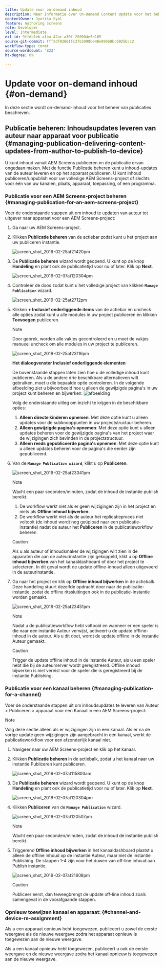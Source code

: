 ```yaml
---
title: Update voor on-demand inhoud
description: Meer informatie over On-Demand Content Update voor het beheren van publicaties.
contentOwner: Jyotika Syal
feature: Authoring Screens
role: Developer
level: Intermediate
exl-id: 9ffdb1eb-a1ba-42ac-a30f-260004e5b165
source-git-commit: fff2df02661fc3fb3098be40e090b8bc6925bcc2
workflow-type: tm+mt
source-wordcount: '823'
ht-degree: 0%

---
```


# Update voor on-demand inhoud {#on-demand}

In deze sectie wordt on-demand-inhoud voor het beheer van publicaties beschreven.

## Publicatie beheren: Inhoudsupdates leveren van auteur naar apparaat voor publicatie {#managing-publication-delivering-content-updates-from-author-to-publish-to-device}

U kunt inhoud vanuit AEM Screens publiceren en de publicatie ervan ongedaan maken. Met de functie Publicatie beheren kunt u inhoud-updates van de auteur leveren en op het apparaat publiceren. U kunt inhoud publiceren/unpublish voor uw volledige AEM Screens-project of slechts voor één van uw kanalen, plaats, apparaat, toepassing, of een programma.

### Publicatie voor een AEM Screens-project beheren {#managing-publication-for-an-aem-screens-project}

Voer de onderstaande stappen uit om inhoud te updaten van auteur tot uitgever naar apparaat voor een AEM Screens-project:

1. Ga naar uw AEM Screens-project.
1. Klikken **Publicatie beheren** van de actiebar zodat kunt u het project aan uw publiceren instantie.

   ![screen_shot_2019-02-25at21420pm](assets/screen_shot_2019-02-25at21420pm.png)

1. De **Publicatie beheren** wizard wordt geopend. U kunt op de knop **Handeling** en plant ook de publicatietijd voor nu of later. Klik op **Next**.

   ![screen_shot_2019-02-07at120304pm](assets/screen_shot_2019-02-07at120304pm.png)

1. Controleer de doos zodat kunt u het volledige project van klikken **`Manage Publication`** wizard.

   ![screen_shot_2019-02-25at2712pm](assets/screen_shot_2019-02-25at22712pm.png)

1. Klikken **+ Inclusief onderliggende items** van de actiebar en uncheck alle opties zodat kunt u alle modules in uw project publiceren en klikken **Toevoegen** publiceren.

   >[!NOTE]
   >
   >Door gebrek, worden alle vakjes gecontroleerd en u moet de vakjes manueel uncheck om alle modules in uw project te publiceren.

   ![screen_shot_2019-02-25at23116pm](assets/screen_shot_2019-02-25at23116pm.png)

   **Het dialoogvenster Inclusief onderliggende elementen**

   De bovenstaande stappen laten zien hoe u de volledige inhoud kunt publiceren. Als u de andere drie beschikbare alternatieven wilt gebruiken, moet u die bepaalde optie controleren.
In de volgende afbeelding ziet u bijvoorbeeld hoe u alleen de gewijzigde pagina&#39;s in uw project kunt beheren en bijwerken:
   ![afbeelding](assets/author-publish-manage.png)

   Volg de onderstaande uitleg om inzicht te krijgen in de beschikbare opties:

   1. **Alleen directe kinderen opnemen**: Met deze optie kunt u alleen updates voor de subknooppunten in uw projectstructuur beheren.
   1. **Alleen gewijzigde pagina&#39;s opnemen**: Met deze optie kunt u alleen updates beheren voor de gewijzigde pagina&#39;s van het project waar de wijzigingen zich bevinden in de projectstructuur.
   1. **Alleen reeds gepubliceerde pagina&#39;s opnemen**: Met deze optie kunt u alleen updates beheren voor de pagina&#39;s die eerder zijn gepubliceerd.


1. Van de **`Manage Publication wizard`**, klikt u op **Publiceren**.

   ![screen_shot_2019-02-25at23341pm](assets/screen_shot_2019-02-25at23341pm.png)

   >[!NOTE]
   >
   >Wacht een paar seconden/minuten, zodat de inhoud de instantie publish bereikt.
   >
   >
   >    1. De workflow werkt niet als er geen wijzigingen zijn in het project en niets als **Offline inhoud bijwerken**.
   >    1. De workflow werkt niet als de auteur het replicatieproces niet voltooit (de inhoud wordt nog geüpload naar een publicatie-instantie) nadat de auteur het **Publiceren** in de publicatieworkflow beheren.

   >[!CAUTION]
   >Als u als auteur of inhoudsmaker de wijzigingen wilt zien in de apparaten die aan de auteurinstantie zijn gekoppeld, klikt u op **Offline inhoud bijwerken** van het kanaaldashboard of door het project te selecteren. In dit geval wordt de update offline-inhoud alleen uitgevoerd in de auteurinstantie.

1. Ga naar het project en klik op **Offline inhoud bijwerken** in de actiebalk. Deze handeling stuurt dezelfde opdracht door naar de publicatie-instantie, zodat de offline ritssluitingen ook in de publicatie-instantie worden gemaakt.

   ![screen_shot_2019-02-25at23451pm](assets/screen_shot_2019-02-25at23451pm.png)


   >[!NOTE]
   >
   >Nadat u de publicatieworkflow hebt voltooid en wanneer er een speler is die naar een instantie Auteur verwijst, activeert u de update offline-inhoud in de auteur. Als u dit doet, wordt de update offline in de instantie Auteur gemaakt.

   >[!CAUTION]
   >
   >Trigger de update offline inhoud in de instantie Auteur, als u een speler hebt die bij de auteurserver wordt geregistreerd. Offline inhoud bijwerken is niet vereist voor de speler die is geregistreerd bij de instantie Publishing.

### Publicatie voor een kanaal beheren {#managing-publication-for-a-channel}

Voer de onderstaande stappen uit om inhoudsupdates te leveren van Auteur > Publiceren > apparaat voor een Kanaal in een AEM Screens-project:

>[!NOTE]
>
>Volg deze sectie alleen als er wijzigingen zijn in een kanaal. Als er na de vorige update geen wijzigingen zijn aangebracht in een kanaal, werkt de publicatieworkflow voor een afzonderlijk kanaal niet.

1. Navigeer naar uw AEM Screens-project en klik op het kanaal.
1. Klikken **Publicatie beheren** in de actiebalk, zodat u het kanaal naar uw instantie Publiceren kunt publiceren.

   ![screen_shot_2019-02-07at115800am](assets/screen_shot_2019-02-07at115800am.png)

1. De **Publicatie beheren** wizard wordt geopend. U kunt op de knop **Handeling** en plant ook de publicatietijd voor nu of later. Klik op **Next**.

   ![screen_shot_2019-02-07at120304pm](assets/screen_shot_2019-02-07at120304pm.png)

1. Klikken **Publiceren** van de **`Manage Publication`** wizard.

   ![screen_shot_2019-02-07at120507pm](assets/screen_shot_2019-02-07at120507pm.png)

   >[!NOTE]
   >
   >Wacht een paar seconden/minuten, zodat de inhoud de instantie publish bereikt.

1. Triggerend **Offline inhoud bijwerken** in het kanaaldashboard plaatst u alleen de offline inhoud op de instantie Auteur, maar niet de instantie Publishing. De stappen 1-4 zijn voor het duwen van off-line inhoud aan Publish instantie.

   ![screen_shot_2019-02-07at21608pm](assets/screen_shot_2019-02-07at21608pm.png)

   >[!CAUTION]
   >
   >Publiceer eerst, dan teweegbrengt de update off-line inhoud zoals samengevat in de voorafgaande stappen.

### Opnieuw toewijzen kanaal en apparaat: {#channel-and-device-re-assignment}

Als u een apparaat opnieuw hebt toegewezen, publiceert u zowel de eerste weergave als de nieuwe weergave zodra het apparaat opnieuw is toegewezen aan de nieuwe weergave.

Als u een kanaal opnieuw hebt toegewezen, publiceert u ook de eerste weergave en de nieuwe weergave zodra het kanaal opnieuw is toegewezen aan de nieuwe weergave.
